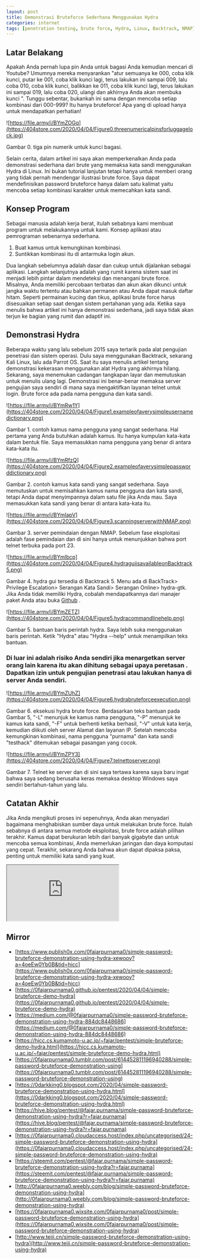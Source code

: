 ```yaml
---
layout: post
title: Demonstrasi Bruteforce Sederhana Menggunakan Hydra
categories: internet
tags: [penetration testing, brute force, Hydra, Linux, Backtrack, NMAP]
---
```


## Latar Belakang

Apakah Anda pernah lupa pin Anda untuk bagasi Anda kemudian mencari di Youtube? Umumnya mereka menyarankan "atur semuanya ke 000, coba klik kunci, putar ke 001, coba klik kunci lagi, terus lakukan ini sampai 009, lalu coba 010, coba klik kunci, balikkan ke 011, coba klik kunci lagi, terus lakukan ini sampai 019, lalu coba 020, ulangi dan akhirnya Anda akan membuka kunci ". Tunggu sebentar, bukankah ini sama dengan mencoba setiap kombinasi dari 000-999? Itu hanya bruteforce! Apa yang di upload hanya untuk mendapatkan perhatian!

![https://file.army/i/BYmZOGq](https://404store.com/2020/04/04/Figure0.threenumericalpinsforluggagelock.jpg)

Gambar 0\. tiga pin numerik untuk kunci bagasi.</figcaption>



Selain cerita, dalam artikel ini saya akan memperkenalkan Anda pada demonstrasi sederhana dari brute yang memaksa kata sandi menggunakan Hydra di Linux. Ini bukan tutorial lanjutan tetapi hanya untuk memberi orang yang tidak pernah mendengar ilustrasi brute force. Saya dapat mendefinisikan password bruteforce hanya dalam satu kalimat yaitu mencoba setiap kombinasi karakter untuk memecahkan kata sandi.

## Konsep Program

Sebagai manusia adalah kerja berat, itulah sebabnya kami membuat program untuk melakukannya untuk kami. Konsep aplikasi atau pemrograman sebenarnya sederhana.

1.  Buat kamus untuk kemungkinan kombinasi.
2.  Suntikkan kombinasi itu di antarmuka login akun.

Dua langkah sebelumnya adalah dasar dan cukup untuk dijalankan sebagai aplikasi. Langkah selanjutnya adalah yang rumit karena sistem saat ini menjadi lebih pintar dalam mendeteksi dan menangani brute force. Misalnya, Anda memiliki percobaan terbatas dan akun akan dikunci untuk jangka waktu tertentu atau bahkan permanen atau Anda dapat masuk daftar hitam. Seperti permainan kucing dan tikus, aplikasi brute force harus disesuaikan setiap saat dengan sistem pertahanan yang ada. Ketika saya menulis bahwa artikel ini hanya demonstrasi sederhana, jadi saya tidak akan terjun ke bagian yang rumit dan adaptif ini.

## Demonstrasi Hydra

Beberapa waktu yang lalu sebelum 2015 saya tertarik pada alat pengujian penetrasi dan sistem operasi. Dulu saya menggunakan Backtrack, sekarang Kali Linux, lalu ada Parrot OS. Saat itu saya menulis artikel tentang demonstrasi kekerasan menggunakan alat Hydra yang akhirnya hilang. Sekarang, saya menemukan cadangan tangkapan layar dan memutuskan untuk menulis ulang lagi. Demonstrasi ini benar-benar memaksa server pengujian saya sendiri di mana saya mengaktifkan layanan telnet untuk login. Brute force ada pada nama pengguna dan kata sandi.

![https://file.army/i/BYmRw1Y](https://404store.com/2020/04/04/Figure1.exampleofaverysimpleusernamedictionary.png)

Gambar 1\. contoh kamus nama pengguna yang sangat sederhana. Hal pertama yang Anda butuhkan adalah kamus. Itu hanya kumpulan kata-kata dalam bentuk file. Saya memasukkan nama pengguna yang benar di antara kata-kata itu.</figcaption>



![https://file.army/i/BYmRfzQ](https://404store.com/2020/04/04/Figure2.exampleofaverysimplepassworddictionary.png)

Gambar 2\. contoh kamus kata sandi yang sangat sederhana. Saya memutuskan untuk memisahkan kamus nama pengguna dan kata sandi, tetapi Anda dapat menyimpannya dalam satu file jika Anda mau. Saya memasukkan kata sandi yang benar di antara kata-kata itu.</figcaption>



![https://file.army/i/BYmIapV](https://404store.com/2020/04/04/Figure3.scanningserverwithNMAP.png)

Gambar 3\. server pemindaian dengan NMAP. Sebelum fase eksploitasi adalah fase pemindaian dan di sini hanya untuk menunjukkan bahwa port telnet terbuka pada port 23\.</figcaption>



![https://file.army/i/BYmIbcp](https://404store.com/2020/04/04/Figure4.hydraguiisavailableonBacktrack5.png)

Gambar 4\. hydra gui tersedia di Backtrack 5\. Menu ada di BackTrack> Privilege Escalation> Serangan Kata Sandi> Serangan Online> hydra-gtk. Jika Anda tidak memiliki Hydra, cobalah mendapatkannya dari manajer paket Anda atau buka [Github](https://github.com/vanhauser-thc/thc-hydra) .</figcaption>



![https://file.army/i/BYmZETZ](https://404store.com/2020/04/04/Figure5.hydracommandlinehelp.png)

Gambar 5\. bantuan baris perintah hydra. Saya lebih suka menggunakan baris perintah. Ketik "Hydra" atau "Hydra --help" untuk menampilkan teks bantuan.</figcaption>



### Di luar ini adalah risiko Anda sendiri jika menargetkan server orang lain karena itu akan dihitung sebagai **upaya peretasan** . Dapatkan izin untuk pengujian penetrasi atau lakukan hanya di server Anda sendiri.

![https://file.army/i/BYmZUhZ](https://404store.com/2020/04/04/Figure6.hydrabruteforceexecution.png)

Gambar 6\. eksekusi hydra brute force. Berdasarkan teks bantuan pada Gambar 5, "-L" menunjuk ke kamus nama pengguna, "-P" menunjuk ke kamus kata sandi, "-F" untuk berhenti ketika berhasil, "-V" untuk kata kerja, kemudian diikuti oleh server Alamat dan layanan IP. Setelah mencoba kemungkinan kombinasi, nama pengguna "purnama" dan kata sandi "testhack" ditemukan sebagai pasangan yang cocok.</figcaption>



![https://file.army/i/BYmZPY3](https://404store.com/2020/04/04/Figure7.telnettoserver.png)

Gambar 7\. Telnet ke server dan di sini saya tertawa karena saya baru ingat bahwa saya sedang berusaha keras memaksa desktop Windows saya sendiri bertahun-tahun yang lalu.</figcaption>



## Catatan Akhir

Jika Anda mengikuti proses ini sepenuhnya, Anda akan menyadari bagaimana menghabiskan sumber daya untuk melakukan brute force. Itulah sebabnya di antara semua metode eksploitasi, brute force adalah pilihan terakhir. Kamus dapat berukuran lebih dari banyak gigabyte dan untuk mencoba semua kombinasi, Anda memerlukan jaringan dan daya komputasi yang cepat. Terakhir, sekarang Anda bahwa akun dapat dipaksa paksa, penting untuk memiliki kata sandi yang kuat.

<div class="video-container"><iframe src="https://lbry.tv/$/embed/bruteforce-demonstration-using-hydra-on/de2fe690272e819d589098ab3dccad2a85b77da5" allowfullscreen=""></iframe></div>

## Mirror

*   [https://www.publish0x.com/0fajarpurnama0/simple-password-bruteforce-demonstration-using-hydra-xewooy?a=4oeEw0Yb0B&tid=hicc](https://www.publish0x.com/0fajarpurnama0/simple-password-bruteforce-demonstration-using-hydra-xewooy?a=4oeEw0Yb0B&tid=hicc)
*   [https://0fajarpurnama0.github.io/pentest/2020/04/04/simple-bruteforce-demo-hydra](https://0fajarpurnama0.github.io/pentest/2020/04/04/simple-bruteforce-demo-hydra)
*   [https://medium.com/@0fajarpurnama0/simple-password-bruteforce-demonstration-using-hydra-884dc8448686](https://medium.com/@0fajarpurnama0/simple-password-bruteforce-demonstration-using-hydra-884dc8448686)
*   [https://hicc.cs.kumamoto-u.ac.jp/~fajar/pentest/simple-bruteforce-demo-hydra.html](https://hicc.cs.kumamoto-u.ac.jp/~fajar/pentest/simple-bruteforce-demo-hydra.html)
*   [https://0fajarpurnama0.tumblr.com/post/614452811196940288/simple-password-bruteforce-demonstration-using](https://0fajarpurnama0.tumblr.com/post/614452811196940288/simple-password-bruteforce-demonstration-using)
*   [https://0darkking0.blogspot.com/2020/04/simple-password-bruteforce-demonstration-using-hydra.html](https://0darkking0.blogspot.com/2020/04/simple-password-bruteforce-demonstration-using-hydra.html)
*   [https://hive.blog/pentest/@fajar.purnama/simple-password-bruteforce-demonstration-using-hydra?r=fajar.purnama](https://hive.blog/pentest/@fajar.purnama/simple-password-bruteforce-demonstration-using-hydra?r=fajar.purnama)
*   [https://0fajarpurnama0.cloudaccess.host/index.php/uncategorised/24-simple-password-bruteforce-demonstration-using-hydra](https://0fajarpurnama0.cloudaccess.host/index.php/uncategorised/24-simple-password-bruteforce-demonstration-using-hydra)
*   [https://steemit.com/pentest/@fajar.purnama/simple-password-bruteforce-demonstration-using-hydra?r=fajar.purnama](https://steemit.com/pentest/@fajar.purnama/simple-password-bruteforce-demonstration-using-hydra?r=fajar.purnama)
*   [http://0fajarpurnama0.weebly.com/blog/simple-password-bruteforce-demonstration-using-hydra](http://0fajarpurnama0.weebly.com/blog/simple-password-bruteforce-demonstration-using-hydra)
*   [https://0fajarpurnama0.wixsite.com/0fajarpurnama0/post/simple-password-bruteforce-demonstration-using-hydra](https://0fajarpurnama0.wixsite.com/0fajarpurnama0/post/simple-password-bruteforce-demonstration-using-hydra)
*   [http://www.teiii.cn/simple-password-bruteforce-demonstration-using-hydra](http://www.teiii.cn/simple-password-bruteforce-demonstration-using-hydra)